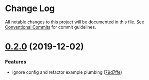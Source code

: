 # Change Log

All notable changes to this project will be documented in this file.
See [Conventional Commits](https://conventionalcommits.org) for commit guidelines.

# [0.2.0](https://github.com/4Catalyzer/theme/compare/docpocalypse@0.1.0...docpocalypse@0.2.0) (2019-12-02)

### Features

- ignore config and refactor example plumbing ([79d7ffe](https://github.com/4Catalyzer/theme/commit/79d7ffe18032d814b239dce8161492178839d3d6))
